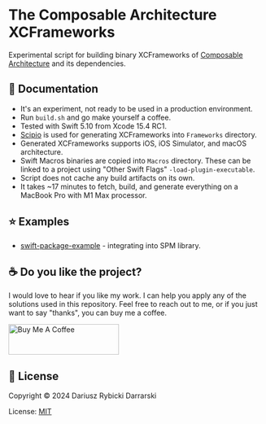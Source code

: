 # The Composable Architecture XCFrameworks

Experimental script for building binary XCFrameworks of [Composable Architecture](https://github.com/pointfreeco/swift-composable-architecture) and its dependencies.

## 📖 Documentation

- It's an experiment, not ready to be used in a production environment.
- Run `build.sh` and go make yourself a coffee.
- Tested with Swift 5.10 from Xcode 15.4 RC1.
- [Scipio](https://github.com/giginet/Scipio) is used for generating XCFrameworks into `Frameworks` directory.
- Generated XCFrameworks supports iOS, iOS Simulator, and macOS architecture.
- Swift Macros binaries are copied into `Macros` directory. These can be linked to a project using "Other Swift Flags" `-load-plugin-executable`.
- Script does not cache any build artifacts on its own.
- It takes ~17 minutes to fetch, build, and generate everything on a MacBook Pro with M1 Max processor.

## ⭐️ Examples

- [swift-package-example](Examples/swift-package-example) - integrating into SPM library.

## ☕️ Do you like the project?

I would love to hear if you like my work. I can help you apply any of the solutions used in this repository. Feel free to reach out to me, or if you just want to say "thanks", you can buy me a coffee.

<a href="https://www.buymeacoffee.com/darrarski" target="_blank"><img src="https://cdn.buymeacoffee.com/buttons/v2/default-yellow.png" alt="Buy Me A Coffee" height="60" width="217" style="height: 60px !important;width: 217px !important;" ></a>

## 📄 License

Copyright © 2024 Dariusz Rybicki Darrarski

License: [MIT](LICENSE)
